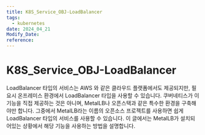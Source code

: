 ```yaml
---
title: K8S_Service_OBJ-LoadBalancer
tags:
  - kubernetes
date: 2024_04_21
Modify_Date: 
reference:
---
```

# K8S_Service_OBJ-LoadBalancer

LoadBalancer 타입의 서비스는 AWS 와 같은 클라우드 플랫폼에서도 제공되지만, 필요시 온프레미스 환경에서 LoadBalancer 타입을 사용할 수 있습니다. 쿠버네티스가 이 기능을 직접 제공하는 것은 아니며, MetalLB나 오픈스택과 같은 특수한 환경을 구축해야만 합니다. 그중에서 MetalLB라는 이름의 오픈소스 프로젝트를 사용하면 쉽게 LoadBalancer 타입의 서비스를 사용할 수 있습니다. 이 글에서는 MetalLB가 설치되어있는 상황에서 해당 기능을 사용하는 방법을 설명합니다.

